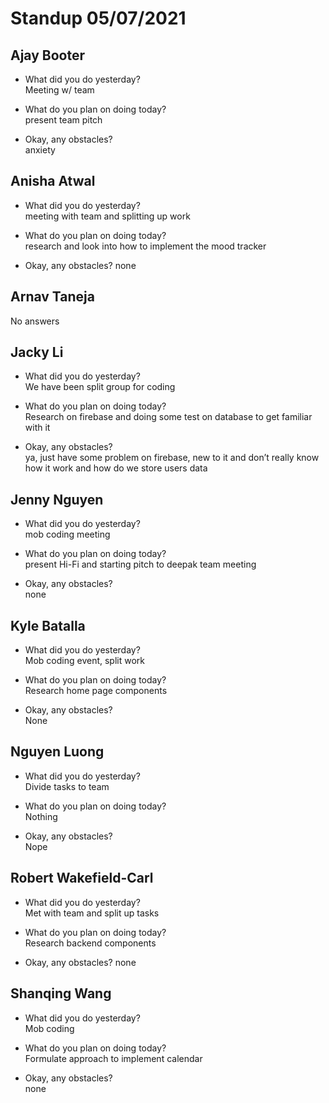 # Standup 05/07/2021

## **Ajay Booter**
- What did you do yesterday?  
Meeting w/ team

- What do you plan on doing today?  
present team pitch

- Okay, any obstacles?  
anxiety

## **Anisha Atwal**
- What did you do yesterday?  
meeting with team and splitting up work

- What do you plan on doing today?  
  research and look into how to implement the mood tracker

- Okay, any obstacles?
none

## **Arnav Taneja**
No answers

## **Jacky Li**
- What did you do yesterday?  
We have been split group for coding

- What do you plan on doing today?  
Research on firebase and doing some test on database to get familiar with it

- Okay, any obstacles?  
ya, just have some problem on firebase, new to it and don’t really know how it work and how do we store users data

## **Jenny Nguyen**
- What did you do yesterday?  
mob coding meeting

- What do you plan on doing today?  
present Hi-Fi and starting pitch to deepak team meeting

- Okay, any obstacles?  
none

## **Kyle Batalla**
- What did you do yesterday?  
Mob coding event, split work

- What do you plan on doing today?  
Research home page components

- Okay, any obstacles?  
None

## **Nguyen Luong**
- What did you do yesterday?  
Divide tasks to team

- What do you plan on doing today?  
Nothing
- Okay, any obstacles?  
Nope

## **Robert Wakefield-Carl**
- What did you do yesterday?  
Met with team and split up tasks

- What do you plan on doing today?  
Research backend components

- Okay, any obstacles?
none

## **Shanqing Wang**
- What did you do yesterday?  
Mob coding

- What do you plan on doing today?  
Formulate approach to implement calendar

- Okay, any obstacles?  
none
